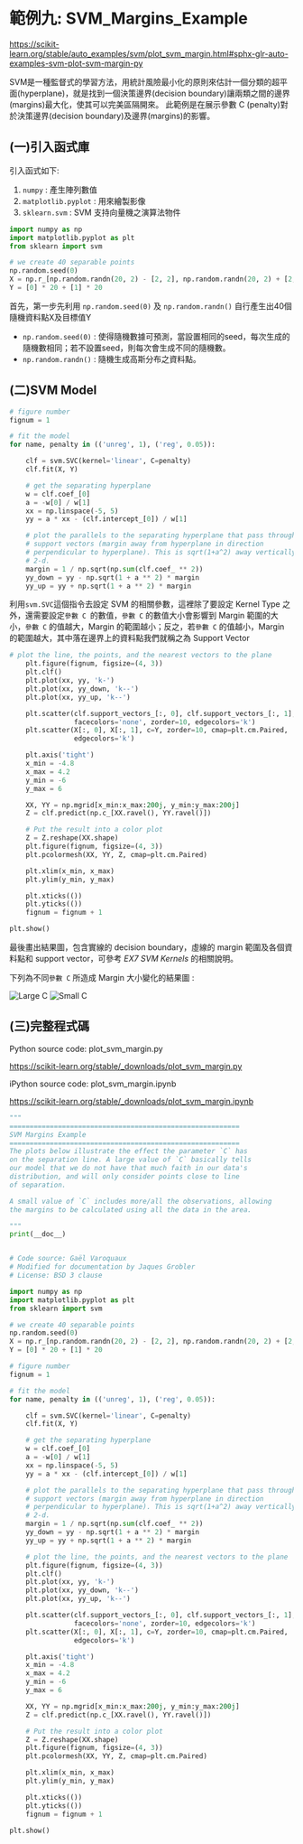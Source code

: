 # **範例九: SVM_Margins_Example**

https://scikit-learn.org/stable/auto_examples/svm/plot_svm_margin.html#sphx-glr-auto-examples-svm-plot-svm-margin-py

SVM是一種監督式的學習方法，用統計風險最小化的原則來估計一個分類的超平面(hyperplane)，就是找到一個決策邊界(decision boundary)讓兩類之間的邊界(margins)最大化，使其可以完美區隔開來。
此範例是在展示參數 C (penalty)對於決策邊界(decision boundary)及邊界(margins)的影響。

## (一)引入函式庫

引入函式如下:

1. `numpy` : 產生陣列數值
2. `matplotlib.pyplot` : 用來繪製影像
3. `sklearn.svm` : SVM 支持向量機之演算法物件

```python
import numpy as np
import matplotlib.pyplot as plt
from sklearn import svm
```

```python
# we create 40 separable points
np.random.seed(0)
X = np.r_[np.random.randn(20, 2) - [2, 2], np.random.randn(20, 2) + [2, 2]]
Y = [0] * 20 + [1] * 20
```
首先，第一步先利用 `np.random.seed(0)` 及 `np.random.randn()` 自行產生出40個隨機資料點X及目標值Y

* `np.random.seed(0)` : 使得隨機數據可預測，當設置相同的seed，每次生成的隨機數相同；若不設置seed，則每次會生成不同的隨機數。
* `np.random.randn()` : 隨機生成高斯分布之資料點。

## (二)SVM Model
```python
# figure number
fignum = 1

# fit the model
for name, penalty in (('unreg', 1), ('reg', 0.05)):

    clf = svm.SVC(kernel='linear', C=penalty)
    clf.fit(X, Y)

    # get the separating hyperplane
    w = clf.coef_[0]
    a = -w[0] / w[1]
    xx = np.linspace(-5, 5)
    yy = a * xx - (clf.intercept_[0]) / w[1]

    # plot the parallels to the separating hyperplane that pass through the
    # support vectors (margin away from hyperplane in direction
    # perpendicular to hyperplane). This is sqrt(1+a^2) away vertically in
    # 2-d.
    margin = 1 / np.sqrt(np.sum(clf.coef_ ** 2))
    yy_down = yy - np.sqrt(1 + a ** 2) * margin
    yy_up = yy + np.sqrt(1 + a ** 2) * margin
```
利用`svm.SVC`這個指令去設定 SVM 的相關參數，這裡除了要設定 Kernel Type 之外，還需要設定`參數 C `的數值，`參數 C` 的數值大小會影響到 Margin 範圍的大小，`參數 C` 的值越大，Margin 的範圍越小；反之，若`參數 C` 的值越小，Margin 的範圍越大，其中落在邊界上的資料點我們就稱之為 Support Vector

```python
# plot the line, the points, and the nearest vectors to the plane
    plt.figure(fignum, figsize=(4, 3))
    plt.clf()
    plt.plot(xx, yy, 'k-')
    plt.plot(xx, yy_down, 'k--')
    plt.plot(xx, yy_up, 'k--')

    plt.scatter(clf.support_vectors_[:, 0], clf.support_vectors_[:, 1], s=80,
                facecolors='none', zorder=10, edgecolors='k')
    plt.scatter(X[:, 0], X[:, 1], c=Y, zorder=10, cmap=plt.cm.Paired,
                edgecolors='k')

    plt.axis('tight')
    x_min = -4.8
    x_max = 4.2
    y_min = -6
    y_max = 6

    XX, YY = np.mgrid[x_min:x_max:200j, y_min:y_max:200j]
    Z = clf.predict(np.c_[XX.ravel(), YY.ravel()])

    # Put the result into a color plot
    Z = Z.reshape(XX.shape)
    plt.figure(fignum, figsize=(4, 3))
    plt.pcolormesh(XX, YY, Z, cmap=plt.cm.Paired)

    plt.xlim(x_min, x_max)
    plt.ylim(y_min, y_max)

    plt.xticks(())
    plt.yticks(())
    fignum = fignum + 1

plt.show()
```
最後畫出結果圖，包含實線的 decision boundary，虛線的 margin 範圍及各個資料點和 support vector，可參考 *EX7 SVM Kernels* 的相關說明。

下列為不同`參數 C` 所造成 Margin 大小變化的結果圖 :

![Large C](https://github.com/I-Yun/machine-learning-python/blob/master/SVM/Large_C.PNG "Large C") ![Small C](https://github.com/I-Yun/machine-learning-python/blob/master/SVM/Small_C.PNG "Small C")

## (三)完整程式碼

Python source code: plot_svm_margin.py

https://scikit-learn.org/stable/_downloads/plot_svm_margin.py

iPython source code: plot_svm_margin.ipynb

https://scikit-learn.org/stable/_downloads/plot_svm_margin.ipynb

```python
"""
=========================================================
SVM Margins Example
=========================================================
The plots below illustrate the effect the parameter `C` has
on the separation line. A large value of `C` basically tells
our model that we do not have that much faith in our data's
distribution, and will only consider points close to line
of separation.

A small value of `C` includes more/all the observations, allowing
the margins to be calculated using all the data in the area.

"""
print(__doc__)


# Code source: Gaël Varoquaux
# Modified for documentation by Jaques Grobler
# License: BSD 3 clause

import numpy as np
import matplotlib.pyplot as plt
from sklearn import svm

# we create 40 separable points
np.random.seed(0)
X = np.r_[np.random.randn(20, 2) - [2, 2], np.random.randn(20, 2) + [2, 2]]
Y = [0] * 20 + [1] * 20

# figure number
fignum = 1

# fit the model
for name, penalty in (('unreg', 1), ('reg', 0.05)):

    clf = svm.SVC(kernel='linear', C=penalty)
    clf.fit(X, Y)

    # get the separating hyperplane
    w = clf.coef_[0]
    a = -w[0] / w[1]
    xx = np.linspace(-5, 5)
    yy = a * xx - (clf.intercept_[0]) / w[1]

    # plot the parallels to the separating hyperplane that pass through the
    # support vectors (margin away from hyperplane in direction
    # perpendicular to hyperplane). This is sqrt(1+a^2) away vertically in
    # 2-d.
    margin = 1 / np.sqrt(np.sum(clf.coef_ ** 2))
    yy_down = yy - np.sqrt(1 + a ** 2) * margin
    yy_up = yy + np.sqrt(1 + a ** 2) * margin

    # plot the line, the points, and the nearest vectors to the plane
    plt.figure(fignum, figsize=(4, 3))
    plt.clf()
    plt.plot(xx, yy, 'k-')
    plt.plot(xx, yy_down, 'k--')
    plt.plot(xx, yy_up, 'k--')

    plt.scatter(clf.support_vectors_[:, 0], clf.support_vectors_[:, 1], s=80,
                facecolors='none', zorder=10, edgecolors='k')
    plt.scatter(X[:, 0], X[:, 1], c=Y, zorder=10, cmap=plt.cm.Paired,
                edgecolors='k')

    plt.axis('tight')
    x_min = -4.8
    x_max = 4.2
    y_min = -6
    y_max = 6

    XX, YY = np.mgrid[x_min:x_max:200j, y_min:y_max:200j]
    Z = clf.predict(np.c_[XX.ravel(), YY.ravel()])

    # Put the result into a color plot
    Z = Z.reshape(XX.shape)
    plt.figure(fignum, figsize=(4, 3))
    plt.pcolormesh(XX, YY, Z, cmap=plt.cm.Paired)

    plt.xlim(x_min, x_max)
    plt.ylim(y_min, y_max)

    plt.xticks(())
    plt.yticks(())
    fignum = fignum + 1

plt.show()
```

